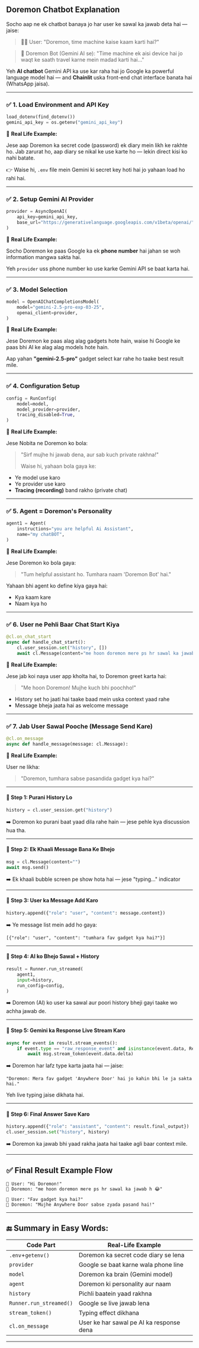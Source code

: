 ## **Doremon Chatbot Explanation**

Socho aap ne ek chatbot banaya jo har user ke sawal ka jawab deta hai — jaise:

> 🧑‍💻 User: "Doremon, time machine kaise kaam karti hai?"

> 🤖 Doremon Bot (Gemini AI se): "Time machine ek aisi device hai jo waqt ke saath travel karne mein madad karti hai..."

Yeh **AI chatbot** Gemini API ka use kar raha hai jo Google ka powerful language model hai — and **Chainlit** uska front-end chat interface banata hai (WhatsApp jaisa).

---


### ✅ **1. Load Environment and API Key**

```python
load_dotenv(find_dotenv())
gemini_api_key = os.getenv("gemini_api_key")
```

🔸 **Real Life Example:**

Jese aap Doremon ka secret code (password) ek diary mein likh ke rakhte ho. Jab zarurat ho, aap diary se nikal ke use karte ho — lekin direct kisi ko nahi batate.

👉 Waise hi, `.env` file mein Gemini ki secret key hoti hai jo yahaan load ho rahi hai.

---

### ✅ **2. Setup Gemini AI Provider**

```python
provider = AsyncOpenAI(
    api_key=gemini_api_key,
    base_url="https://generativelanguage.googleapis.com/v1beta/openai/",
)
```

🔸 **Real Life Example:**

Socho Doremon ke paas Google ka ek **phone number** hai jahan se woh information mangwa sakta hai.

Yeh `provider` uss phone number ko use karke Gemini API se baat karta hai.

---

### ✅ **3. Model Selection**

```python
model = OpenAIChatCompletionsModel(
    model="gemini-2.5-pro-exp-03-25",
    openai_client=provider,
)
```

🔸 **Real Life Example:**

Jese Doremon ke paas alag alag gadgets hote hain, waise hi Google ke paas bhi AI ke alag alag models hote hain.

Aap yahan **"gemini-2.5-pro"** gadget select kar rahe ho taake best result mile.

---

### ✅ **4. Configuration Setup**

```python
config = RunConfig(
    model=model,
    model_provider=provider,
    tracing_disabled=True,
)
```

🔸 **Real Life Example:**

Jese Nobita ne Doremon ko bola:

> "Sirf mujhe hi jawab dena, aur sab kuch private rakhna!"
>
> Waise hi, yahaan bola gaya ke:

* Ye model use karo
* Ye provider use karo
* **Tracing (recording)** band rakho (private chat)

---

### ✅ **5. Agent = Doremon's Personality**

```python
agent1 = Agent(
    instructions="you are helpful Ai Assistant",
    name="my chatBOT",
)
```

🔸 **Real Life Example:**

Jese Doremon ko bola gaya:

> "Tum helpful assistant ho. Tumhara naam 'Doremon Bot' hai."

Yahaan bhi agent ko define kiya gaya hai:

* Kya kaam kare
* Naam kya ho

---

### ✅ **6. User ne Pehli Baar Chat Start Kiya**

```python
@cl.on_chat_start
async def handle_chat_start():
    cl.user_session.set("history", [])
    await cl.Message(content="me hoon doremon mere ps hr sawal ka jawab h 😂").send()
```

🔸 **Real Life Example:**

Jese jab koi naya user app kholta hai, to Doremon greet karta hai:

> "Me hoon Doremon! Mujhe kuch bhi poochho!"

* History set ho jaati hai taake baad mein uska context yaad rahe
* Message bheja jaata hai as welcome message

---

### ✅ **7. Jab User Sawal Pooche (Message Send Kare)**

```python
@cl.on_message
async def handle_message(message: cl.Message):
```

🔸 **Real Life Example:**

User ne likha:

> "Doremon, tumhara sabse pasandida gadget kya hai?"

---

#### 🔸 Step 1: Purani History Lo

```python
history = cl.user_session.get("history")
```

➡️ Doremon ko purani baat yaad dila rahe hain — jese pehle kya discussion hua tha.

---

#### 🔸 Step 2: Ek Khaali Message Bana Ke Bhejo

```python
msg = cl.Message(content="")
await msg.send()
```

➡️ Ek khaali bubble screen pe show hota hai — jese "typing..." indicator

---

#### 🔸 Step 3: User ka Message Add Karo

```python
history.append({"role": "user", "content": message.content})
```

➡️ Ye message list mein add ho gaya:

`[{"role": "user", "content": "tumhara fav gadget kya hai?"}]`

---

#### 🔸 Step 4: AI ko Bhejo Sawal + History

```python
result = Runner.run_streamed(
    agent1,
    input=history,
    run_config=config,
)
```

➡️ Doremon (AI) ko user ka sawal aur poori history bheji gayi taake wo achha jawab de.

---

#### 🔸 Step 5: Gemini ka Response Live Stream Karo

```python
async for event in result.stream_events():
    if event.type == "raw_response_event" and isinstance(event.data, ResponseTextDeltaEvent):
        await msg.stream_token(event.data.delta)
```

➡️ Doremon har lafz type karta jaata hai — jaise:

```
"Doremon: Mera fav gadget 'Anywhere Door' hai jo kahin bhi le ja sakta hai."
```

Yeh live typing jaise dikhata hai.

---

#### 🔸 Step 6: Final Answer Save Karo

```python
history.append({"role": "assistant", "content": result.final_output})
cl.user_session.set("history", history)
```

➡️ Doremon ka jawab bhi yaad rakha jaata hai taake agli baar context mile.

---

## ✅ **Final Result Example Flow**

```
🧑 User: "Hi Doremon!"
🤖 Doremon: "me hoon doremon mere ps hr sawal ka jawab h 😂"

🧑 User: "Fav gadget kya hai?"
🤖 Doremon: "Mujhe Anywhere Door sabse zyada pasand hai!"
```

---

## 🔚 Summary in Easy Words:

| Code Part                 | Real-Life Example                        |
| ------------------------- | ---------------------------------------- |
| `.env`+`getenv()`     | Doremon ka secret code diary se lena     |
| `provider`              | Google se baat karne wala phone line     |
| `model`                 | Doremon ka brain (Gemini model)          |
| `agent`                 | Doremon ki personality aur naam          |
| `history`               | Pichli baatein yaad rakhna               |
| `Runner.run_streamed()` | Google se live jawab lena                |
| `stream_token()`        | Typing effect dikhana                    |
| `cl.on_message`         | User ke har sawal pe AI ka response dena |

---
